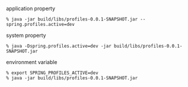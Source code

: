 application property
```
% java -jar build/libs/profiles-0.0.1-SNAPSHOT.jar --spring.profiles.active=dev
```

system property
```
% java -Dspring.profiles.active=dev -jar build/libs/profiles-0.0.1-SNAPSHOT.jar 
```

environment variable
```
% export SPRING_PROFILES_ACTIVE=dev
% java -jar build/libs/profiles-0.0.1-SNAPSHOT.jar
```
